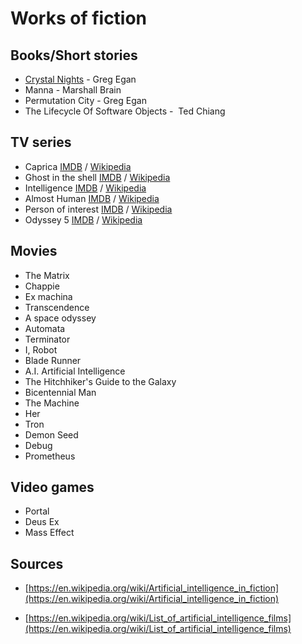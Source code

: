 # Works of fiction

## Books/Short stories

- [Crystal Nights](http://ttapress.com/553/crystal-nights-by-greg-egan/) - Greg Egan
- Manna - Marshall Brain
- Permutation City - Greg Egan
- The Lifecycle Of Software Objects -  Ted Chiang

## TV series

- Caprica [IMDB](http://www.imdb.com/title/tt0799862/) / [Wikipedia](https://en.wikipedia.org/wiki/Caprica_(TV_series))
- Ghost in the shell [IMDB](https://en.wikipedia.org/wiki/Ghost_in_the_Shell) / [Wikipedia](https://en.wikipedia.org/wiki/Ghost_in_the_Shell)
- Intelligence [IMDB](http://www.imdb.com/title/tt2693776/) / [Wikipedia](https://en.wikipedia.org/wiki/Intelligence_(U.S._TV_series))
- Almost Human [IMDB](http://www.imdb.com/title/tt2654580/) / [Wikipedia](https://en.wikipedia.org/wiki/Almost_Human_(TV_series))
- Person of interest [IMDB](http://www.imdb.com/title/tt1839578/) / [Wikipedia](https://en.wikipedia.org/wiki/Person_of_Interest_(TV_series))
- Odyssey 5 [IMDB](http://www.imdb.com/title/tt0318236) / [Wikipedia](https://en.wikipedia.org/wiki/Odyssey_5)

## Movies

- The Matrix
- Chappie
- Ex machina
- Transcendence
- A space odyssey
- Automata
- Terminator
- I, Robot
- Blade Runner
- A.I. Artificial Intelligence
- The Hitchhiker's Guide to the Galaxy
- Bicentennial Man
- The Machine
- Her
- Tron
- Demon Seed
- Debug
- Prometheus

## Video games

- Portal
- Deus Ex
- Mass Effect

## Sources

- [https://en.wikipedia.org/wiki/Artificial_intelligence_in_fiction](https://en.wikipedia.org/wiki/Artificial_intelligence_in_fiction)

- [https://en.wikipedia.org/wiki/List_of_artificial_intelligence_films](https://en.wikipedia.org/wiki/List_of_artificial_intelligence_films)
